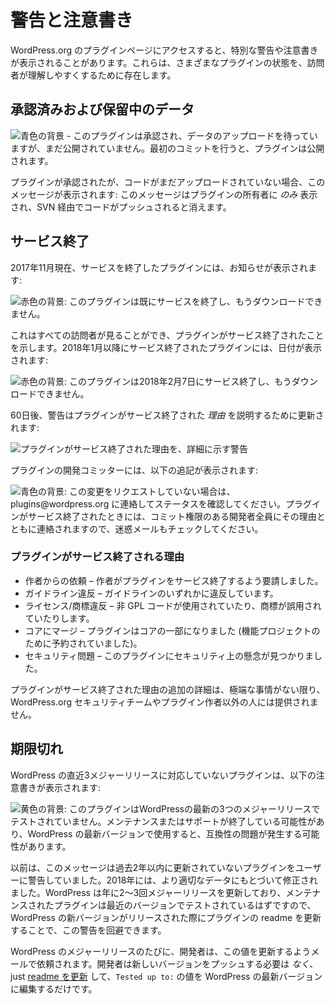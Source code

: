 <!-- 
# Alerts and Warnings
 -->
# 警告と注意書き

<!-- 
When you visit plugin pages on WordPress.org, you may notice special alerts or warnings. These exist to help visitors understand the status of various plugins.
 -->
WordPress.org のプラグインページにアクセスすると、特別な警告や注意書きが表示されることがあります。これらは、さまざまなプラグインの状態を、訪問者が理解しやすくするために存在します。

<!-- 
## Approved and Pending Data
 -->
## 承認済みおよび保留中のデータ

<!-- 
![Blue background - This plugin is approved and awaiting data upload but not visible to the public yet. Once you make your first commit, the plugin will become public.](https://developer.wordpress.org/files/2018/02/approved.jpg)
 -->
![青色の背景 - このプラグインは承認され、データのアップロードを待っていますが、まだ公開されていません。最初のコミットを行うと、プラグインは公開されます。](https://developer.wordpress.org/files/2018/02/approved.jpg)

<!-- 
Plugins that have been approved but no code has yet been uploaded will see this message:This _only_ displays to the plugin owner and will go away once code has been pushed via SVN.
 -->
プラグインが承認されたが、コードがまだアップロードされていない場合、このメッセージが表示されます: このメッセージはプラグインの所有者に _のみ_ 表示され、SVN 経由でコードがプッシュされると消えます。

<!-- 
## Closed
 -->
## サービス終了

<!-- 
As of November 2017, plugins that are closed display a notice:
 -->
2017年11月現在、サービスを終了したプラグインには、お知らせが表示されます:

<!-- 
![Red background: This plugin has been closed and is no longer available for download.](https://i3.wp.com/developer.wordpress.org/files/2018/02/closed.png)
 -->
![赤色の背景: このプラグインは既にサービスを終了し、もうダウンロードできません。](https://i3.wp.com/developer.wordpress.org/files/2018/02/closed.png)

<!-- 
This is viewable by all visitors and indicates a plugin was closed. Plugins closed after January 2018 will include a date:
 -->
これはすべての訪問者が見ることができ、プラグインがサービス終了されたことを示します。2018年1月以降にサービス終了されたプラグインには、日付が表示されます:

<!-- 
![Red background: This plugin was closed on February 7, 2018 and is no longer available for download.](https://i3.wp.com/developer.wordpress.org/files/2018/02/closed-alt.jpg)
 -->
![赤色の背景: このプラグインは2018年2月7日にサービス終了し、もうダウンロードできません。](https://i3.wp.com/developer.wordpress.org/files/2018/02/closed-alt.jpg)

<!-- 
After 60 days, the alert will be updated to explain _why_ the plugin was closed:
 -->
60日後、警告はプラグインがサービス終了された _理由_ を説明するために更新されます:

<!-- 
![Alert detailing why a plugin was closed](https://i3.wp.com/developer.wordpress.org/files/2018/02/why-closed.png)
 -->
![プラグインがサービス終了された理由を、詳細に示す警告](https://i3.wp.com/developer.wordpress.org/files/2018/02/why-closed.png)

<!-- 
Plugin committers will see the following additional note:
 -->
プラグインの開発コミッターには、以下の追記が表示されます:

<!-- 
![Blue background: If you did not request this change, please contact plugins@wordpress.org for a status. All developers with commit access are contacted when a plugin is closed, with the reasons why, so check your spam email too.](https://i3.wp.com/developer.wordpress.org/files/2018/02/closed-owner.png)
 -->
![青色の背景: この変更をリクエストしていない場合は、plugins@wordpress.org に連絡してステータスを確認してください。プラグインがサービス終了されたときには、コミット権限のある開発者全員にその理由とともに連絡されますので、迷惑メールもチェックしてください。](https://i3.wp.com/developer.wordpress.org/files/2018/02/closed-owner.png)

<!-- 
### Reasons why plugins are closed
 -->
### プラグインがサービス終了される理由

<!-- 
- Author Request – the author has asked the plugin to be closed.
- Guideline Violation – a violation of any of the guideline.
- Licensing/Trademark Violation – non-GPL code in use, or trademarks are being misused.
- Merged Into Core – the plugin is now a part of core (reserved for feature projects).
- Security Issue – a security concern has been found in this plugin.
 -->
- 作者からの依頼 – 作者がプラグインをサービス終了するよう要請しました。
- ガイドライン違反 – ガイドラインのいずれかに違反しています。
- ライセンス/商標違反 – 非 GPL コードが使用されていたり、商標が誤用されていたりします。
- コアにマージ – プラグインはコアの一部になりました (機能プロジェクトのために予約されていました)。
- セキュリティ問題 – このプラグインにセキュリティ上の懸念が見つかりました。

<!-- 
Additional details on why a plugin is closed are not provided to anyone outside the WordPress.org security team or the plugin authors, unless there is an extreme circumstance.
 -->
プラグインがサービス終了された理由の追加の詳細は、極端な事情がない限り、WordPress.org セキュリティチームやプラグイン作者以外の人には提供されません。

<!-- 
## Out of Date
 -->
## 期限切れ

<!-- 
Plugins that do not support the last 3 major releases of WordPress have the following notice:
 -->
WordPress の直近3メジャーリリースに対応していないプラグインは、以下の注意書きが表示されます:

<!-- 
![Yellow background: This plugin hasn’t been tested with the latest 3 major releases of WordPress. It may no longer be maintained or supported and may have compatibility issues when used with more recent versions of WordPress.](https://i3.wp.com/developer.wordpress.org/files/2018/02/old.jpg)
 -->
![黄色の背景: このプラグインはWordPressの最新の3つのメジャーリリースでテストされていません。メンテナンスまたはサポートが終了している可能性があり、WordPress の最新バージョンで使用すると、互換性の問題が発生する可能性があります。](https://i3.wp.com/developer.wordpress.org/files/2018/02/old.jpg)

<!-- 
Previously this message alerted users to plugins not updated within the last 2 years. In 2018 it was modified to rely on more pertinent data. Since WordPress updates major releases 2 to 3 times per year, and a maintained a plugin should be testing with the recent versions, this alert can be avoided by updating a plugin readme when new versions of WordPress is released.
 -->
以前は、このメッセージは過去2年以内に更新されていないプラグインをユーザーに警告していました。2018年には、より適切なデータにもとづいて修正されました。WordPress は年に2～3回メジャーリリースを更新しており、メンテナンスされたプラグインは最近のバージョンでテストされているはずですので、WordPress の新バージョンがリリースされた際にプラグインの readme を更新することで、この警告を回避できます。

<!-- 
Developers are emailed before every major release of WordPress and asked to update this value. They _do not_ need to push a new version, just [update the readme](https://developer.wordpress.org/plugins/wordpress-org/how-your-readme-txt-works/) and edit the value of `Tested up to:` to the latest version of WordPress.
 -->
WordPress のメジャーリリースのたびに、開発者は、この値を更新するようメールで依頼されます。開発者は新しいバージョンをプッシュする必要は _なく_、just [readme を更新](https://developer.wordpress.org/plugins/wordpress-org/how-your-readme-txt-works/) して、`Tested up to:` の値を WordPress の最新バージョンに編集するだけです。